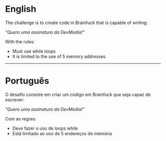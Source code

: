 # English
The challenge is to create code in Brainfuck that is capable of writing:

<i>"Quero uma assinatura da DevMedia!"</i>

With the rules:

- Must use while loops
- It is limited to the use of 5 memory addresses

-----------------------------------------------
# Português
O desafio consiste em criar um código em Brainfuck que seja capaz de escrever:

<i>"Quero uma assinatura da DevMedia!"</i>

Com as regras:
- Deve fazer o uso de loops while
- Está limitado ao uso de 5 endereços de memória
